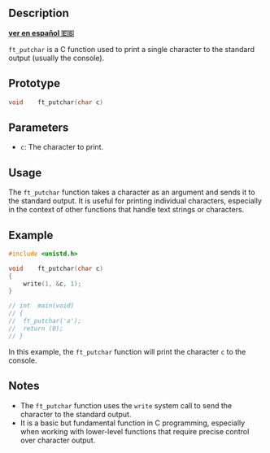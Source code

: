 ## Description

**[ver en español 🇪🇸](https://github.com/carloscm02/42-Telefonica/tree/main/C00/ex00)**

`ft_putchar` is a C function used to print a single character to the standard output (usually the console).

## Prototype

```c
void	ft_putchar(char c)
```

## Parameters

- `c`: The character to print.

## Usage

The `ft_putchar` function takes a character as an argument and sends it to the standard output. It is useful for printing individual characters, especially in the context of other functions that handle text strings or characters.

## Example

```c
#include <unistd.h>

void	ft_putchar(char c)
{
	write(1, &c, 1);
}

// int	main(void)
// {
// 	ft_putchar('a');
// 	return (0);
// }
```

In this example, the `ft_putchar` function will print the character `c` to the console.


## Notes

- The `ft_putchar` function uses the `write` system call to send the character to the standard output.
- It is a basic but fundamental function in C programming, especially when working with lower-level functions that require precise control over character output.